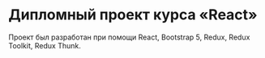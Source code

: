 # Дипломный проект курса «React»

Проект был разработан при помощи React, Bootstrap 5, Redux, Redux Toolkit, Redux Thunk.